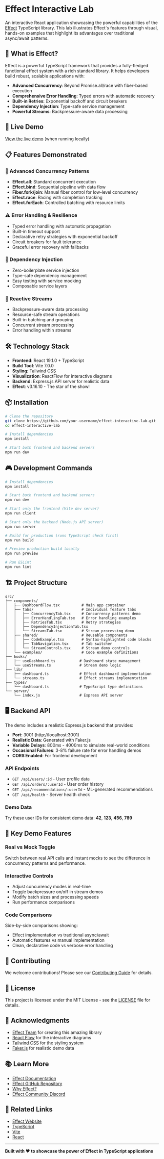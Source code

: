 # Effect Interactive Lab

An interactive React application showcasing the powerful capabilities of the [Effect](https://effect.website/) TypeScript library. This lab illustrates Effect's features through visual, hands-on examples that highlight its advantages over traditional async/await patterns.

## 🌟 What is Effect?

Effect is a powerful TypeScript framework that provides a fully-fledged functional effect system with a rich standard library. It helps developers build robust, scalable applications with:

- **Advanced Concurrency**: Beyond Promise.all/race with fiber-based execution
- **Comprehensive Error Handling**: Typed errors with automatic recovery
- **Built-in Retries**: Exponential backoff and circuit breakers
- **Dependency Injection**: Type-safe service management
- **Powerful Streams**: Backpressure-aware data processing

## 🚀 Live Demo

[View the live demo](http://localhost:5174) (when running locally)

## 📋 Features Demonstrated

### 🔄 Advanced Concurrency Patterns
- **Effect.all**: Standard concurrent execution
- **Effect.bind**: Sequential pipeline with data flow
- **Fiber.fork/join**: Manual fiber control for low-level concurrency
- **Effect.race**: Racing with completion tracking
- **Effect.forEach**: Controlled batching with resource limits

### ⚠️ Error Handling & Resilience
- Typed error handling with automatic propagation
- Built-in timeout support
- Declarative retry strategies with exponential backoff
- Circuit breakers for fault tolerance
- Graceful error recovery with fallbacks

### 🔧 Dependency Injection
- Zero-boilerplate service injection
- Type-safe dependency management
- Easy testing with service mocking
- Composable service layers

### 🌊 Reactive Streams
- Backpressure-aware data processing
- Resource-safe stream operations
- Built-in batching and grouping
- Concurrent stream processing
- Error handling within streams

## 🛠️ Technology Stack

- **Frontend**: React 19.1.0 + TypeScript
- **Build Tool**: Vite 7.0.0
- **Styling**: Tailwind CSS
- **Visualization**: ReactFlow for interactive diagrams
- **Backend**: Express.js API server for realistic data
- **Effect**: v3.16.10 - The star of the show!

## 📦 Installation

```bash
# Clone the repository
git clone https://github.com/your-username/effect-interactive-lab.git
cd effect-interactive-lab

# Install dependencies
npm install

# Start both frontend and backend servers
npm run dev
```

## 🎮 Development Commands

```bash
# Install dependencies
npm install

# Start both frontend and backend servers
npm run dev

# Start only the frontend (Vite dev server)
npm run client

# Start only the backend (Node.js API server)
npm run server

# Build for production (runs TypeScript check first)
npm run build

# Preview production build locally
npm run preview

# Run ESLint
npm run lint
```

## 🏗️ Project Structure

```
src/
├── components/
│   ├── DashboardFlow.tsx          # Main app container
│   ├── tabs/                      # Individual feature tabs
│   │   ├── ConcurrencyTab.tsx     # Concurrency patterns demo
│   │   ├── ErrorHandlingTab.tsx   # Error handling examples
│   │   ├── RetriesTab.tsx         # Retry strategies
│   │   ├── DependencyInjectionTab.tsx
│   │   └── StreamsTab.tsx         # Stream processing demo
│   ├── shared/                    # Reusable components
│   │   ├── CodeExample.tsx        # Syntax-highlighted code blocks
│   │   ├── TabNavigation.tsx      # Tab switcher
│   │   └── StreamControls.tsx     # Stream demo controls
│   └── examples/                  # Code example definitions
├── hooks/
│   ├── useDashboard.ts           # Dashboard state management
│   └── useStreams.ts             # Stream demo logic
├── lib/
│   ├── dashboard.ts              # Effect dashboard implementation
│   └── streams.ts                # Effect streams implementation
├── types/
│   └── dashboard.ts              # TypeScript type definitions
└── server/
    └── index.js                  # Express API server
```

## 🖥️ Backend API

The demo includes a realistic Express.js backend that provides:

- **Port**: 3001 (http://localhost:3001)
- **Realistic Data**: Generated with Faker.js
- **Variable Delays**: 800ms - 4000ms to simulate real-world conditions
- **Occasional Failures**: 3-8% failure rate for error handling demos
- **CORS Enabled**: For frontend development

### API Endpoints

- `GET /api/users/:id` - User profile data
- `GET /api/orders/:userId` - User order history  
- `GET /api/recommendations/:userId` - ML-generated recommendations
- `GET /api/health` - Server health check

### Demo Data

Try these user IDs for consistent demo data: **42**, **123**, **456**, **789**

## 🎯 Key Demo Features

### Real vs Mock Toggle
Switch between real API calls and instant mocks to see the difference in concurrency patterns and performance.

### Interactive Controls
- Adjust concurrency modes in real-time
- Toggle backpressure on/off in stream demos
- Modify batch sizes and processing speeds
- Run performance comparisons

### Code Comparisons
Side-by-side comparisons showing:
- Effect implementation vs traditional async/await
- Automatic features vs manual implementation
- Clean, declarative code vs verbose error handling

## 🤝 Contributing

We welcome contributions! Please see our [Contributing Guide](./CONTRIBUTING.md) for details.

## 📄 License

This project is licensed under the MIT License - see the [LICENSE](./LICENSE) file for details.

## 🙏 Acknowledgments

- [Effect Team](https://github.com/Effect-TS) for creating this amazing library
- [React Flow](https://reactflow.dev/) for the interactive diagrams
- [Tailwind CSS](https://tailwindcss.com/) for the styling system
- [Faker.js](https://fakerjs.dev/) for realistic demo data

## 📚 Learn More

- [Effect Documentation](https://effect.website/docs)
- [Effect GitHub Repository](https://github.com/Effect-TS/effect)
- [Why Effect?](https://effect.website/docs/getting-started/why-effect/)
- [Effect Community Discord](https://discord.gg/effect-ts)

## 🔗 Related Links

- [Effect Website](https://effect.website/)
- [TypeScript](https://www.typescriptlang.org/)
- [Vite](https://vitejs.dev/)
- [React](https://react.dev/)

---

**Built with ❤️ to showcase the power of Effect in TypeScript applications**